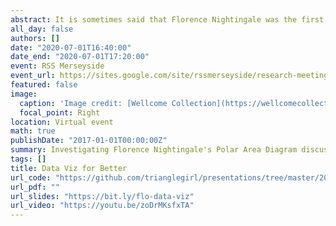 ```yaml
---
abstract: It is sometimes said that Florence Nightingale was the first person to present data in a visual form. This is not true, however, she may have been the first person to use data visualisation to persuade people of the need for change. In this talk, I will show Florence's original diagrams and discuss how she used them to argue a case for better hospital management. I'll also showcase the Florences of the future, highlighting women who are using data visualisation to bring change in today's world.
all_day: false
authors: []
date: "2020-07-01T16:40:00"
date_end: "2020-07-01T17:20:00"
event: RSS Merseyside
event_url: https://sites.google.com/site/rssmerseyside/research-meetings/florence-nightingale
featured: false
image:
  caption: 'Image credit: [Wellcome Collection](https://wellcomecollection.org/works/p4mbdctw)'
  focal_point: Right
location: Virtual event
math: true
publishDate: "2017-01-01T00:00:00Z"
summary: Investigating Florence Nightingale's Polar Area Diagram discussing how she used them to argue a case for better hospital management. 
tags: []
title: Data Viz for Better
url_code: "https://github.com/trianglegirl/presentations/tree/master/2020-07-01-data-viz-for-better"
url_pdf: ""
url_slides: "https://bit.ly/flo-data-viz"
url_video: "https://youtu.be/zoDrMKsfxTA"
---
```

